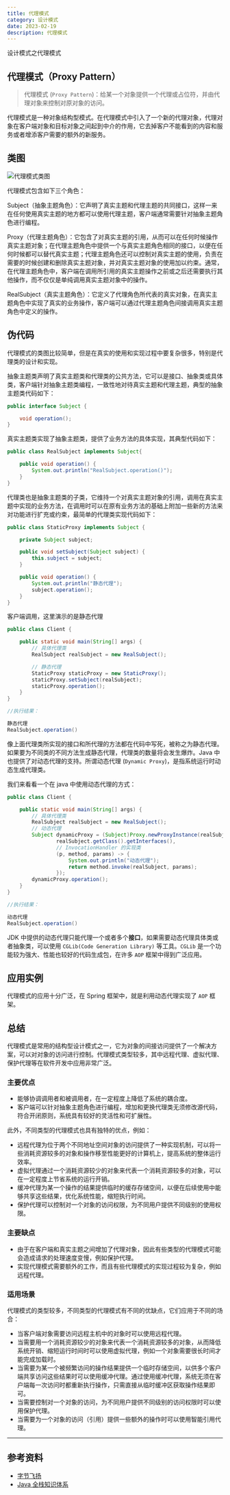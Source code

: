 ```yaml
---
title: 代理模式
category: 设计模式
date: 2023-02-19
description: 代理模式
---
```


设计模式之代理模式
<!-- more -->

## 代理模式（Proxy Pattern）

> 代理模式 (`Proxy Pattern`)：给某一个对象提供一个代理或占位符，并由代理对象来控制对原对象的访问。

代理模式是一种对象结构型模式。在代理模式中引入了一个新的代理对象，代理对象在客户端对象和目标对象之间起到中介的作用，它去掉客户不能看到的内容和服务或者增添客户需要的额外的新服务。

## 类图

![代理模式类图](https://cdn.staticaly.com/gh/AlexChen68/OSS@master/blog/advance/proxy_pattern.png)

代理模式包含如下三个角色：

Subject（抽象主题角色）：它声明了真实主题和代理主题的共同接口，这样一来在任何使用真实主题的地方都可以使用代理主题，客户端通常需要针对抽象主题角色进行编程。

Proxy（代理主题角色）：它包含了对真实主题的引用，从而可以在任何时候操作真实主题对象；在代理主题角色中提供一个与真实主题角色相同的接口，以便在任何时候都可以替代真实主题；代理主题角色还可以控制对真实主题的使用，负责在需要的时候创建和删除真实主题对象，并对真实主题对象的使用加以约束。通常，在代理主题角色中，客户端在调用所引用的真实主题操作之前或之后还需要执行其他操作，而不仅仅是单纯调用真实主题对象中的操作。

RealSubject（真实主题角色）：它定义了代理角色所代表的真实对象，在真实主题角色中实现了真实的业务操作，客户端可以通过代理主题角色间接调用真实主题角色中定义的操作。

## 伪代码

代理模式的类图比较简单，但是在真实的使用和实现过程中要复杂很多，特别是代理类的设计和实现。

抽象主题类声明了真实主题类和代理类的公共方法，它可以是接口、抽象类或具体类，客户端针对抽象主题类编程，一致性地对待真实主题和代理主题，典型的抽象主题类代码如下：

```java
public interface Subject {

    void operation();
}
```

真实主题类实现了抽象主题类，提供了业务方法的具体实现，其典型代码如下：

```java
public class RealSubject implements Subject{

    public void operation() {
        System.out.println("RealSubject.operation()");
    }
}
```

代理类也是抽象主题类的子类，它维持一个对真实主题对象的引用，调用在真实主题中实现的业务方法，在调用时可以在原有业务方法的基础上附加一些新的方法来对功能进行扩充或约束，最简单的代理类实现代码如下：

```java
public class StaticProxy implements Subject {

    private Subject subject;

    public void setSubject(Subject subject) {
        this.subject = subject;
    }

    public void operation() {
        System.out.println("静态代理");
        subject.operation();
    }
}
```

客户端调用，这里演示的是静态代理

```java
public class Client {

    public static void main(String[] args) {
        // 具体代理类
        RealSubject realSubject = new RealSubject();

        // 静态代理
        StaticProxy staticProxy = new StaticProxy();
        staticProxy.setSubject(realSubject);
        staticProxy.operation();
    }
}

//执行结果：

静态代理
RealSubject.operation()
```

像上面代理类所实现的接口和所代理的方法都在代码中写死，被称之为静态代理。如果要为不同类的不同方法生成静态代理，代理类的数量将会发生爆炸。Java 中也提供了对动态代理的支持。所谓动态代理 (`Dynamic Proxy`)，是指系统运行时动态生成代理类。

我们来看看一个在 java 中使用动态代理的方式：

```java
public class Client {

    public static void main(String[] args) {
        // 具体代理类
        RealSubject realSubject = new RealSubject();
        // 动态代理
        Subject dynamicProxy = (Subject)Proxy.newProxyInstance(realSubject.getClass().getClassLoader(),
                realSubject.getClass().getInterfaces(),
                // InvocationHandler 的实现类
                (p, method, params) -> {
                    System.out.println("动态代理");
                    return method.invoke(realSubject, params);
                });
        dynamicProxy.operation();
    }
}

//执行结果：

动态代理
RealSubject.operation()
```

JDK 中提供的动态代理只能代理一个或者多个**接口**，如果需要动态代理具体类或者抽象类，可以使用 `CGLib(Code Generation Library)` 等工具。`CGLib` 是一个功能较为强大、性能也较好的代码生成包，在许多 `AOP` 框架中得到广泛应用。

## 应用实例

代理模式的应用十分广泛，在 Spring 框架中，就是利用动态代理实现了 `AOP` 框架。

## 总结

代理模式是常用的结构型设计模式之一，它为对象的间接访问提供了一个解决方案，可以对对象的访问进行控制。代理模式类型较多，其中远程代理、虚拟代理、保护代理等在软件开发中应用非常广泛。

### 主要优点

- 能够协调调用者和被调用者，在一定程度上降低了系统的耦合度。
- 客户端可以针对抽象主题角色进行编程，增加和更换代理类无须修改源代码，符合开闭原则，系统具有较好的灵活性和可扩展性。

此外，不同类型的代理模式也具有独特的优点，例如：
- 远程代理为位于两个不同地址空间对象的访问提供了一种实现机制，可以将一些消耗资源较多的对象和操作移至性能更好的计算机上，提高系统的整体运行效率。
- 虚拟代理通过一个消耗资源较少的对象来代表一个消耗资源较多的对象，可以在一定程度上节省系统的运行开销。
- 缓冲代理为某一个操作的结果提供临时的缓存存储空间，以便在后续使用中能够共享这些结果，优化系统性能，缩短执行时间。
- 保护代理可以控制对一个对象的访问权限，为不同用户提供不同级别的使用权限。

### 主要缺点

- 由于在客户端和真实主题之间增加了代理对象，因此有些类型的代理模式可能会造成请求的处理速度变慢，例如保护代理。
- 实现代理模式需要额外的工作，而且有些代理模式的实现过程较为复杂，例如远程代理。

### 适用场景

代理模式的类型较多，不同类型的代理模式有不同的优缺点，它们应用于不同的场合：

- 当客户端对象需要访问远程主机中的对象时可以使用远程代理。
- 当需要用一个消耗资源较少的对象来代表一个消耗资源较多的对象，从而降低系统开销、缩短运行时间时可以使用虚拟代理，例如一个对象需要很长时间才能完成加载时。
- 当需要为某一个被频繁访问的操作结果提供一个临时存储空间，以供多个客户端共享访问这些结果时可以使用缓冲代理。通过使用缓冲代理，系统无须在客户端每一次访问时都重新执行操作，只需直接从临时缓冲区获取操作结果即可。
- 当需要控制对一个对象的访问，为不同用户提供不同级别的访问权限时可以使用保护代理。
- 当需要为一个对象的访问（引用）提供一些额外的操作时可以使用智能引用代理。

---

## 参考资料

- [字节飞扬](https://bytesfly.github.io/blog/#/DesignPattern/proxy-pattern)
- [Java 全栈知识体系](https://pdai.tech/md/dev-spec/pattern/14_proxy.html)